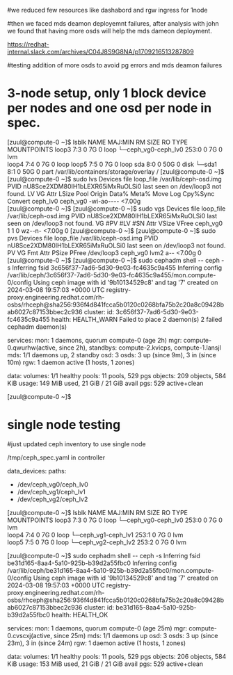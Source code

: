 
#we reduced few resources like dashabord and rgw ingress for 1node


#then we faced mds deamon deployemnt failures, after analysis with john we found that having more osds will help the mds dameon deployment.

https://redhat-internal.slack.com/archives/C04J8S9G8NA/p1709216513287809



#testing addition of more osds to avoid pg errors and mds deamon failures
# 3-node setup, only 1 block device per nodes and one osd per node in spec.

[zuul@compute-0 ~]$ lsblk
NAME                MAJ:MIN RM SIZE RO TYPE MOUNTPOINTS
loop3                 7:3    0   7G  0 loop 
└─ceph_vg0-ceph_lv0 253:0    0   7G  0 lvm  
loop4                 7:4    0   7G  0 loop 
loop5                 7:5    0   7G  0 loop 
sda                   8:0    0  50G  0 disk 
└─sda1                8:1    0  50G  0 part /var/lib/containers/storage/overlay
                                            /
[zuul@compute-0 ~]$ 
[zuul@compute-0 ~]$ sudo lvs
  Devices file loop_file /var/lib/ceph-osd.img PVID nU8Sce2XDM80IH1bLEXR65iMxRuOLSi0 last seen on /dev/loop3 not found.
  LV       VG       Attr       LSize  Pool Origin Data%  Meta%  Move Log Cpy%Sync Convert
  ceph_lv0 ceph_vg0 -wi-ao---- <7.00g                                                    
[zuul@compute-0 ~]$ 
[zuul@compute-0 ~]$ sudo vgs
  Devices file loop_file /var/lib/ceph-osd.img PVID nU8Sce2XDM80IH1bLEXR65iMxRuOLSi0 last seen on /dev/loop3 not found.
  VG       #PV #LV #SN Attr   VSize  VFree
  ceph_vg0   1   1   0 wz--n- <7.00g    0 
[zuul@compute-0 ~]$ 
[zuul@compute-0 ~]$ sudo pvs
  Devices file loop_file /var/lib/ceph-osd.img PVID nU8Sce2XDM80IH1bLEXR65iMxRuOLSi0 last seen on /dev/loop3 not found.
  PV         VG       Fmt  Attr PSize  PFree
  /dev/loop3 ceph_vg0 lvm2 a--  <7.00g    0 
[zuul@compute-0 ~]$ 
[zuul@compute-0 ~]$ sudo cephadm shell -- ceph -s
Inferring fsid 3c656f37-7ad6-5d30-9e03-fc4635c9a455
Inferring config /var/lib/ceph/3c656f37-7ad6-5d30-9e03-fc4635c9a455/mon.compute-0/config
Using ceph image with id '9b10134529c8' and tag '7' created on 2024-03-08 19:57:03 +0000 UTC
registry-proxy.engineering.redhat.com/rh-osbs/rhceph@sha256:936f4d841fcca5b0120c0268bfa75b2c20a8c09428bab6027c87153bbec2c936
  cluster:
    id:     3c656f37-7ad6-5d30-9e03-fc4635c9a455
    health: HEALTH_WARN
            Failed to place 2 daemon(s)
            2 failed cephadm daemon(s)
 
  services:
    mon: 1 daemons, quorum compute-0 (age 2h)
    mgr: compute-0.qwurhw(active, since 2h), standbys: compute-2.kvicps, compute-1.lansjl
    mds: 1/1 daemons up, 2 standby
    osd: 3 osds: 3 up (since 9m), 3 in (since 10m)
    rgw: 1 daemon active (1 hosts, 1 zones)
 
  data:
    volumes: 1/1 healthy
    pools:   11 pools, 529 pgs
    objects: 209 objects, 584 KiB
    usage:   149 MiB used, 21 GiB / 21 GiB avail
    pgs:     529 active+clean
 
[zuul@compute-0 ~]$ 




# single node testing

#just updated ceph inventory to use single node


/tmp/ceph_spec.yaml in controller

data_devices:
  paths:
  - /dev/ceph_vg0/ceph_lv0
  - /dev/ceph_vg1/ceph_lv1
  - /dev/ceph_vg2/ceph_lv2


[zuul@compute-0 ~]$ lsblk
NAME                MAJ:MIN RM SIZE RO TYPE MOUNTPOINTS
loop3                 7:3    0   7G  0 loop 
└─ceph_vg0-ceph_lv0 253:0    0   7G  0 lvm  
loop4                 7:4    0   7G  0 loop 
└─ceph_vg1-ceph_lv1 253:1    0   7G  0 lvm  
loop5                 7:5    0   7G  0 loop 
└─ceph_vg2-ceph_lv2 253:2    0   7G  0 lvm  


[zuul@compute-0 ~]$ sudo cephadm shell -- ceph -s
Inferring fsid be31d165-8aa4-5a10-925b-b39d2a55fbc0
Inferring config /var/lib/ceph/be31d165-8aa4-5a10-925b-b39d2a55fbc0/mon.compute-0/config
Using ceph image with id '9b10134529c8' and tag '7' created on 2024-03-08 19:57:03 +0000 UTC
registry-proxy.engineering.redhat.com/rh-osbs/rhceph@sha256:936f4d841fcca5b0120c0268bfa75b2c20a8c09428bab6027c87153bbec2c936
  cluster:
    id:     be31d165-8aa4-5a10-925b-b39d2a55fbc0
    health: HEALTH_OK
 
  services:
    mon: 1 daemons, quorum compute-0 (age 25m)
    mgr: compute-0.cvscxj(active, since 25m)
    mds: 1/1 daemons up
    osd: 3 osds: 3 up (since 23m), 3 in (since 24m)
    rgw: 1 daemon active (1 hosts, 1 zones)
 
  data:
    volumes: 1/1 healthy
    pools:   11 pools, 529 pgs
    objects: 206 objects, 584 KiB
    usage:   153 MiB used, 21 GiB / 21 GiB avail
    pgs:     529 active+clean
 

